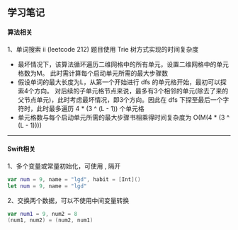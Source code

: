 ## 学习笔记

#### 算法相关

1、单词搜索 ii (leetcode 212) 题目使用 Trie 树方式实现的时间复杂度

* 最坏情况下，该算法循环遍历二维网格中的所有单元，设置二维网格中的单元格数为M。 此时需计算每个启动单元所需的最大步骤数
* 假设单词的最大长度为L，从第一个开始进行 dfs 的单元格开始，最初可以探索4个方向。 对后续的子单元格节点来说，最多有3个相邻的单元(除去了来的父节点单元)，此时考虑最坏情况，即3个方向。因此在 dfs 下探至最后一个字符时，此时最多遍历 4 * (3 ^ (L - 1)) 个单元格
* 单元格数与每个启动单元所需的最大步骤书相乘得时间复杂度为 O(M(4 * (3 ^ (L - 1))))





----

#### Swift相关

1、多个变量或常量初始化，可使用 , 隔开

```swift
var num = 9, name = "lgd", habit = [Int]()
let num = 9, name = "lgd"
```



2、交换两个数据，可以不使用中间变量转换

```swift
var num1 = 9, num2 = 8
(num1, num2) = (num2, num1)
```

